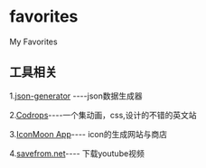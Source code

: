 # favorites
My Favorites

## 工具相关

1.[json-generator](http://beta.json-generator.com/) ----json数据生成器

2.[Codrops](https://tympanus.net/codrops/)----一个集动画，css,设计的不错的英文站

3.[IconMoon App](https://icomoon.io/)---- icon的生成网站与商店

4.[savefrom.net](http://en.savefrom.net/)---- 下载youtube视频

